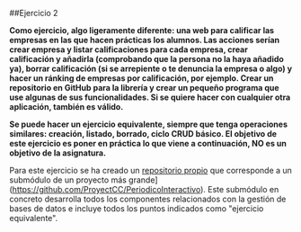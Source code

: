 ##Ejercicio 2

**Como ejercicio, algo ligeramente diferente: una web para calificar las empresas en las que hacen prácticas los alumnos. Las acciones serían crear empresa y listar calificaciones para cada empresa, crear calificación y añadirla (comprobando que la persona no la haya añadido ya), borrar calificación (si se arrepiente o te denuncia la empresa o algo) y hacer un ránking de empresas por calificación, por ejemplo. Crear un repositorio en GitHub para la librería y crear un pequeño programa que use algunas de sus funcionalidades. Si se quiere hacer con cualquier otra aplicación, también es válido.**

**Se puede hacer un ejercicio equivalente, siempre que tenga operaciones similares: creación, listado, borrado, ciclo CRUD básico. El objetivo de este ejercicio es poner en práctica lo que viene a continuación, NO es un objetivo de la asignatura.**

Para este ejercicio se ha creado un [repositorio propio](https://github.com/enpi/ProjectCC) que corresponde a un submódulo de un proyecto más grande](https://github.com/ProyectCC/PeriodicoInteractivo). Este submódulo en concreto desarrolla todos los componentes relacionados con la gestión de bases de datos e incluye todos los puntos indicados como "ejercicio equivalente".
